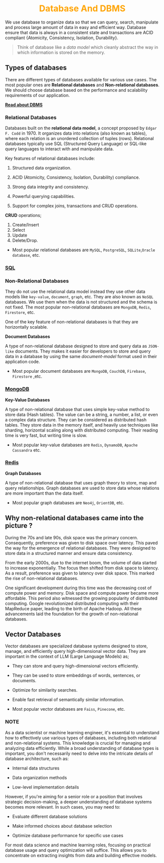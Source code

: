 <h1 align="center" style="color: orange"> Database And DBMS </h1>

We use database to organize data so that we can query, search, manipulate and process large amount of data in easy and efficient way. Database ensure that data is always in a consistent state and transactions are ACID compliant {Atomicity, Consistency, Isolation, Durability}.

> Think of database like a _data model_ which cleanly abstract the way in which information is stored on the memory. 

## Types of databases

There are different types of databases available for various use cases. The most popular ones are **Relational databases** and **Non-relational databases**. We should choose database based on the performance and scalability requirements of our application.

**[Read about DBMS](./DBMS.md)**

### Relational Databases

Databases built on the **relational data model**, a concept proposed by `Edgar F. Codd` in 1970. It organizes data into relations (also known as tables), where each relation is an unordered collection of tuples (rows). Relational databases typically use SQL (Structured Query Language) or SQL-like query languages to interact with and manipulate data.

Key features of relational databases include:

1. Structured data organization.

1. ACID (Atomicity, Consistency, Isolation, Durability) compliance.

1. Strong data integrity and consistency.

1. Powerful querying capabilities.

1. Support for complex joins, transactions and CRUD operations.

**CRUD** operations; 

1. Create/Insert
1. Select
1. Update
1. Delete/Drop.

- Most popular relational databases are `MySQL`, `PostgreSQL`, `SQLite`,`Oracle database`, etc.

### [SQL](./1_SQL/Basics.md)

### Non-Relational Databases

They do not use the relational data model instead they use other data models like `key-value`, `document`, `graph`, etc. They are also known as `NoSQL` databases. We use them when the data is not structured and the schema is not fixed. The most popular non-relational databases are `MongoDB`, `Redis`, `Firestore`, etc.

One of the key feature of non-relational databases is that they are horizontally scalable.

**Document Databases**

A type of non-relational database designed to store and query data as `JSON-like` documents. They makes it easier for developers to store and query data in a database by using the same _document-model_ format used in their application code. 

- Most popular document databases are `MongoDB`, `CouchDB`, `Firebase`, `Firestore` ,etc.

### [MongoDB](./2_MongoDB/Basics.md)

**Key-Value Databases**

A type of non-relational database that uses simple key-value method to store data (Hash tables). The value can be a string, a number, a list, or even a complex data structure. They can be considered as distributed hash tables. They store data in the memory itself, and heavily use techniques like sharding, horizontal scaling along with distributed computing. Their reading time is very fast, but writing time is slow.

- Most popular key-value databases are `Redis`, `DynamoDB`, `Apache Cassandra` etc.

### [Redis](./3_Reddis/Basics.md)

**Graph Databases**

A type of non-relational database that uses graph theory to store, map and query relationships. Graph databases are used to store data whose relations are more important than the data itself. 

- Most popular graph databases are `Neo4j`, `OrientDB`, etc.


## Why non-relational databases came into the picture ?

During the 70s and late 90s, disk space was the primary concern. Consequently, preference was given to disk space over latency. This paved the way for the emergence of relational databases. They were designed to store data in a structured manner and ensure data consistency.

From the early 2000s, due to the internet boom, the volume of data started to increase exponentially. The focus then shifted from disk space to latency. As a result, preference was given to latency over disk space. This marked the rise of non-relational databases.

One significant development during this time was the decreasing cost of compute power and memory. Disk space and compute power became more affordable. This period also witnessed the growing popularity of distributed computing. Google revolutionized distributed computing with their MapReduce paper, leading to the birth of Apache Hadoop. All these advancements laid the foundation for the growth of non-relational databases.

## Vector Databases 

Vector databases are specialized database systems designed to store, manage, and efficiently query high-dimensional vector data. They are important in the context of LLM (Large Language Models) as;

- They can store and query high-dimensional vectors efficiently.

- They can be used to store embeddings of words, sentences, or documents.

- Optimize for similarity searches.

- Enable fast retrieval of semantically similar information.

- Most popular vector databases are `Faiss`, `Pinecone`, etc.

### NOTE

As a data scientist or machine learning engineer, it's essential to understand how to effectively use various types of databases, including both relational and non-relational systems. This knowledge is crucial for managing and analyzing data efficiently. While a broad understanding of database types is important, you don't necessarily need to delve into the intricate details of database architecture, such as:

- Internal data structures

- Data organization methods

- Low-level implementation details

However, if you're aiming for a senior role or a position that involves strategic decision-making, a deeper understanding of database systems becomes more relevant. In such cases, you may need to:

- Evaluate different database solutions

- Make informed choices about database selection

- Optimize database performance for specific use cases

For most data science and machine learning roles, focusing on practical database usage and query optimization will suffice. This allows you to concentrate on extracting insights from data and building effective models.

